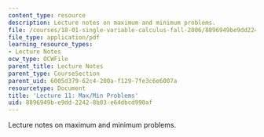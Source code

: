 ```yaml
---
content_type: resource
description: Lecture notes on maximum and minimum problems.
file: /courses/18-01-single-variable-calculus-fall-2006/8896949be9dd22428b03e64dbcd990af_lec11.pdf
file_type: application/pdf
learning_resource_types:
- Lecture Notes
ocw_type: OCWFile
parent_title: Lecture Notes
parent_type: CourseSection
parent_uid: 6005d379-62c4-200a-f129-7fe3c6e6007a
resourcetype: Document
title: 'Lecture 11: Max/Min Problems'
uid: 8896949b-e9dd-2242-8b03-e64dbcd990af
---
```

Lecture notes on maximum and minimum problems.

